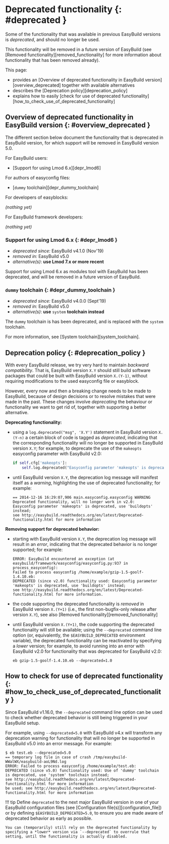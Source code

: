 # Deprecated functionality {: #deprecated }

Some of the functionality that was available in previous EasyBuild
versions is *deprecated*, and should no longer be used.

This functionality will be removed in a future version of EasyBuild (see
[Removed functionality][removed_functionality] for more
information about functionality that has been removed already).

This page:

- provides an
    [Overview of deprecated functionality in EasyBuild version][overview_deprecated] together with available alternatives
- describes the
    [Deprecation policy][deprecation_policy]
- explains how to easily
    [check for use of deprecated functionality][how_to_check_use_of_deprecated_functionality]

## Overview of deprecated functionality in EasyBuild version {: #overview_deprecated }

The different section below document the functionality that is
deprecated in EasyBuild version, for which support will be removed in
EasyBuild version 5.0.

For EasyBuild users:

- [Support for using Lmod 6.x][depr_lmod6]

For authors of easyconfig files:

- [`dummy` toolchain][depr_dummy_toolchain]

For developers of easyblocks:

*(nothing yet)*

For EasyBuild framework developers:

*(nothing yet)*

### Support for using Lmod 6.x {: #depr_lmod6 }

- *deprecated since:* EasyBuild v4.1.0 (Nov'19)
- *removed in:* EasyBuild v5.0
- *alternative(s)*: **use Lmod 7.x or more recent**

Support for using Lmod 6.x as modules tool with EasyBuild has been
deprecated, and will be removed in a future version of EasyBuild.

### `dummy` toolchain {: #depr_dummy_toolchain }

- *deprecated since:* EasyBuild v4.0.0 (Sept'19)
- *removed in:* EasyBuild v5.0
- *alternative(s)*: **use** `system` **toolchain instead**

The `dummy` toolchain is has been deprecated, and is replaced with the
`system` toolchain.

For more information, see [System toolchain][system_toolchain].

## Deprecation policy {: #deprecation_policy }

With every EasyBuild release, we try very hard to maintain *backward
compatibility*. That is, EasyBuild version `X.Y` should still build
software packages that could be built with EasyBuild version `X.(Y-1)`,
without requiring modifications to the used easyconfig file or
easyblock.

However, every now and then a breaking change needs to be made to
EasyBuild, because of design decisions or to resolve mistakes that were
made in the past. These changes involve *deprecating* the behaviour or
functionality we want to get rid of, together with supporting a better
alternative.

**Deprecating functionality:**

- using a `log.deprecated("msg", 'X.Y')` statement in EasyBuild
    version `X.(Y-n)` a certain block of code is tagged as *deprecated*,
    indicating that the corresponding functionality will no longer be
    supported in EasyBuild version `X.Y`; for example, to deprecate the
    use of the `makeopts` easyconfig parameter with EasyBuild v2.0:

    ``` python
    if self.cfg['makeopts']:
        self.log.deprecated("Easyconfig parameter 'makeopts' is deprecated, use 'buildopts' instead", '2.0')
    ```

- until EasyBuild version `X.Y`, the deprecation log message will
    manifest itself as a *warning*, highlighting the use of deprecated
    functionality; for example:

    ``` console
    == 2014-12-16 16:29:07,906 main.easyconfig.easyconfig WARNING Deprecated functionality, will no longer work in v2.0:
    Easyconfig parameter 'makeopts' is deprecated, use 'buildopts' instead;
    see http://easybuild.readthedocs.org/en/latest/Deprecated-functionality.html for more information
    ```

**Removing support for deprecated behavior:**

- starting with EasyBuild version `X.Y`, the deprecation log message
    will result in an *error*, indicating that the deprecated behavior
    is no longer supported; for example:

    ``` console
    ERROR: EasyBuild encountered an exception (at easybuild/framework/easyconfig/easyconfig.py:937 in process_easyconfig):
    Failed to process easyconfig /home/example/gzip-1.5-goolf-1.4.10.eb:
    DEPRECATED (since v2.0) functionality used: Easyconfig parameter 'makeopts' is deprecated, use 'buildopts' instead;
    see http://easybuild.readthedocs.org/en/latest/Deprecated-functionality.html for more information.
    ```

- the code supporting the deprecated functionality is *removed* in
    EasyBuild version `X.(Y+1)` (i.e., the first non-bugfix-only release
    after version `X.Y`), see also
    [Removed functionality][removed_functionality]

- until EasyBuild version `X.(Y+1)`, the code supporting the
    deprecated functionality will still be available; using the
    `--deprecated` command line option (or, equivalently, the
    `$EASYBUILD_DEPRECATED` environment variable), the deprecated
    functionality can be reactivated by specifying a *lower* version;
    for example, to avoid running into an error with EasyBuild v2.0 for
    functionality that was deprecated for EasyBuild v2.0:

    ``` shell
    eb gzip-1.5-goolf-1.4.10.eb --deprecated=1.0
    ```

## How to check for use of deprecated functionality {: #how_to_check_use_of_deprecated_functionality }

Since EasyBuild v1.16.0, the `--deprecated` command line option can be
used to check whether deprecated behavior is still being triggered in
your EasyBuild setup.

For example, using `--deprecated=5.0` with EasyBuild v4.x will transform
any deprecation warning for functionality that will no longer be
supported in EasyBuild v5.0 into an error message. For example:

``` console
$ eb test.eb --deprecated=5.0
== temporary log file in case of crash /tmp/easybuild-WWalWX/easybuild-aoL9Nd.log
ERROR: Failed to process easyconfig /home/example/test.eb:
DEPRECATED (since v5.0) functionality used: Use of 'dummy' toolchain is deprecated, use 'system' toolchain instead;
see http://easybuild.readthedocs.org/en/latest/Deprecated-functionality.html for more information
be used; see http://easybuild.readthedocs.org/en/latest/Deprecated-functionality.html for more information
```

!!! tip
    Define `deprecated` to the next major EasyBuild version in one of your EasyBuild configuration files
    (see [Configuration file(s)][configuration_file]) or by
    defining `$EASYBUILD_DEPRECATED=5.0`, to ensure you are made aware
    of deprecated behavior as early as possible.

    You can (temporarily) still rely on the deprecated functionality by
    specifying a *lower* version via `--deprecated` to overrule that
    setting, until the functionality is actually disabled.
